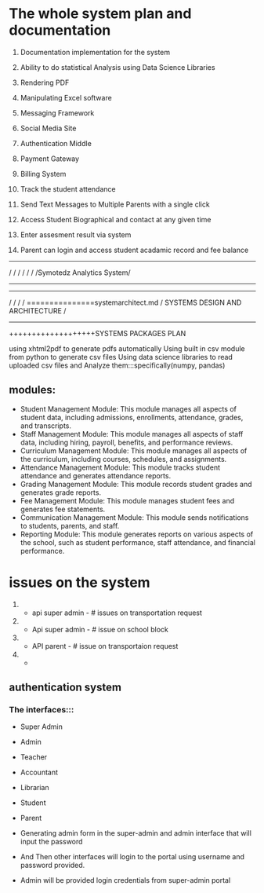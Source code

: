 # The whole system plan and documentation

1) Documentation implementation for the system

2) Ability to do statistical Analysis using Data Science Libraries

3) Rendering PDF

4) Manipulating Excel software

5) Messaging Framework

6) Social Media Site

7) Authentication Middle

8) Payment Gateway

9) Billing System

10) Track the student attendance

11) Send Text Messages to Multiple Parents with a single click

12) Access Student Biographical and contact at any given time

13) Enter assesment result via system

14) Parent can login and access student acadamic record and fee balance

_______________________________________________________________________________________________________
/                                                   /
    /                                           /
        /                                   /
            /Symotedz Analytics System/

________________________________________________________________________________________________________
________________________________________________________________________________________________________
/                                                       /
    /                                                      /    ===============systemarchitect.md
        /   SYSTEMS DESIGN AND ARCHITECTURE  /
________________________________________________________________________________________________________

+++++++++++++++++++SYSTEMS PACKAGES PLAN


using xhtml2pdf to generate pdfs automatically
Using built in csv module from python to generate csv files
Using data science libraries to read uploaded csv files and Analyze them:::specifically(numpy, pandas)

## modules:

- Student Management Module: This module manages all aspects of student data, including admissions, enrollments, attendance, grades, and transcripts.
- Staff Management Module: This module manages all aspects of staff data, including hiring, payroll, benefits, and performance reviews.
- Curriculum Management Module: This module manages all aspects of the curriculum, including courses, schedules, and assignments.
- Attendance Management Module: This module tracks student attendance and generates attendance reports.
- Grading Management Module: This module records student grades and generates grade reports.
- Fee Management Module: This module manages student fees and generates fee statements.
- Communication Management Module: This module sends notifications to students, parents, and staff.
- Reporting Module: This module generates reports on various aspects of the school, such as student performance, staff attendance, and financial performance.

# issues on the system 
1) - api super admin - # issues on transportation request
2) - Api super admin - # issue on school block
3) - API parent - # issue on transportaion request
4) - 


## authentication system
### The interfaces:::
- Super Admin
- Admin
- Teacher
- Accountant
- Librarian
- Student
- Parent

- Generating admin form in the super-admin and admin interface that will input the password
- And Then other interfaces will login to the portal using username and password provided.
- Admin will be provided login credentials from super-admin portal


